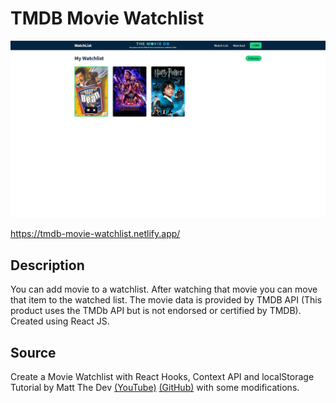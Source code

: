 # TMDB Movie Watchlist

![Screenshot](screenshot.png)

https://tmdb-movie-watchlist.netlify.app/

## Description

You can add movie to a watchlist. After watching that movie you can move that item to the watched list. The movie data is provided by TMDB API (This product uses the TMDb API but is not endorsed or certified by TMDB). Created using React JS.

## Source

Create a Movie Watchlist with React Hooks, Context API and localStorage Tutorial by Matt The Dev [(YouTube)](https://www.youtube.com/watch?v=1eO_hNYzaSc) [(GitHub)](https://github.com/MattDobsonWeb/movie-watchlist-react) with some modifications.
